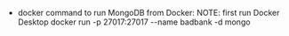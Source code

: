 - docker command to run MongoDB from Docker:
    NOTE: first run Docker Desktop
    docker run -p 27017:27017 --name badbank -d mongo